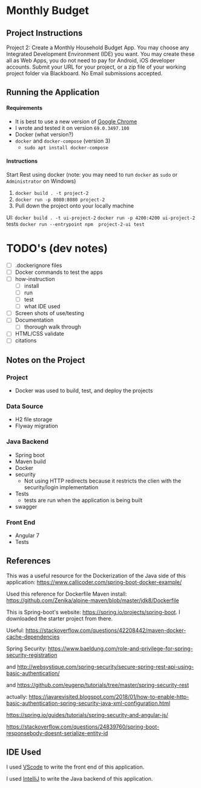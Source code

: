 # Monthly Budget 

## Project Instructions
Project 2: Create a Monthly Household Budget App. You may choose any Integrated
Development Environment (IDE) you want. You may create these all as Web Apps, you do not
need to pay for Android, iOS developer accounts. Submit your URL for your project, or a zip file
of your working project folder via Blackboard. No Email submissions accepted.

## Running the Application
#### Requirements
- It is best to use a new version of [Google Chrome](https://www.google.com/chrome/)
- I wrote and tested it on version `69.0.3497.100`
- Docker (what version?)
- `docker` and `docker-compose` (version 3)
    - `sudo apt install docker-compose`

#### Instructions
Start Rest using docker (note: you may need to run `docker` as `sudo` or `Administrator` on Windows)
1. `docker build . -t project-2`
2. `docker run -p 8080:8080 project-2`
1. Pull down the project onto your locally machine

UI: 
`docker build . -t ui-project-2`
`docker run -p 4200:4200 ui-project-2`
tests
`docker run --entrypoint npm  project-2-ui test`

# TODO's (dev notes)
- [ ] .dockerignore files
- [ ] Docker commands to test the apps 
- [ ] how-instruction
    - [ ] install
    - [ ] run
    - [ ] test
    - [ ] what IDE used
- [ ] Screen shots of use/testing
- [ ] Documentation 
    - [ ] thorough walk through 
- [ ] HTML/CSS validate 
- [ ] citations

## Notes on the Project



### Project 
- Docker was used to build, test, and deploy the projects 
### Data Source
- H2 file storage
- Flyway migration 
### Java Backend
- Spring boot
- Maven build
- Docker 
- security
    - Not using HTTP redirects because it restricts the clien with the security/login implementation
- Tests
    - tests are run when the application is being built 
- swagger
### Front End 
- Angular 7
- Tests

## References
This was a useful resource for the Dockerization of the Java side of this application: https://www.callicoder.com/spring-boot-docker-example/

Used this reference for Dockerfile Maven install: https://github.com/Zenika/alpine-maven/blob/master/jdk8/Dockerfile

This is Spring-boot's website: https://spring.io/projects/spring-boot. I downloaded the starter project from there. 

Useful: https://stackoverflow.com/questions/42208442/maven-docker-cache-dependencies	

Spring Security: https://www.baeldung.com/role-and-privilege-for-spring-security-registration

and http://websystique.com/spring-security/secure-spring-rest-api-using-basic-authentication/

and https://github.com/eugenp/tutorials/tree/master/spring-security-rest

actually: https://javarevisited.blogspot.com/2018/01/how-to-enable-http-basic-authentication-spring-security-java-xml-configuration.html

https://spring.io/guides/tutorials/spring-security-and-angular-js/

https://stackoverflow.com/questions/24839760/spring-boot-responsebody-doesnt-serialize-entity-id
## IDE Used
I used [VScode](https://code.visualstudio.com/) to write the front end of this application.

I used [IntelliJ]() to write the Java backend of this application. 
